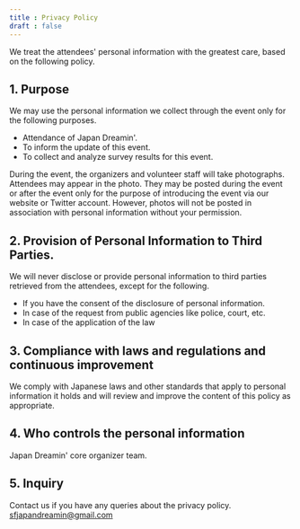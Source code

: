 ```yaml
---
title : Privacy Policy
draft : false
---
```


We treat the attendees' personal information with the greatest care, based on the following policy.

## 1. Purpose

We may use the personal information we collect through the event only for the following purposes.

* Attendance of Japan Dreamin'.
* To inform the update of this event.
* To collect and analyze survey results for this event.

During the event, the organizers and volunteer staff will take photographs. Attendees may appear in the photo. They may be posted during the event or after the event only for the purpose of introducing the event via our website or Twitter account. However, photos will not be posted in association with personal information without your permission.

## 2. Provision of Personal Information to Third Parties.
We will never disclose or provide personal information to third parties retrieved from the attendees, except for the following.

* If you have the consent of the disclosure of personal information.
* In case of the request from public agencies like police, court, etc.
* In case of the application of the law

## 3. Compliance with laws and regulations and continuous improvement
We comply with Japanese laws and other standards that apply to personal information it holds and will review and improve the content of this policy as appropriate.

## 4. Who controls the personal information
Japan Dreamin' core organizer team.

## 5. Inquiry
Contact us if you have any queries about the privacy policy. <br/>
<sfjapandreamin@gmail.com>
